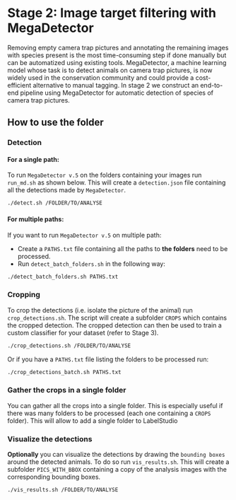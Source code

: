 # Stage 2: Image target filtering with MegaDetector

Removing empty camera trap pictures and annotating the  remaining  images  with  species  present  is  the  most  time-consuming  step  if  done  manually  but  can  be automatized using existing tools. MegaDetector, a machine learning model whose task is to detect animals on camera trap pictures, is now widely used in the conservation community and could provide a cost-efficient alternative to manual tagging. In stage 2 we construct an end-to-end pipeline using MegaDetector for  automatic  detection of  species of  camera  trap  pictures.

## How to use the folder

### Detection

#### For a single path:

To run `MegaDetector v.5` on the folders containing your images run `run_md.sh` as shown below. This will create a `detection.json` file containing all the detections made by `MegaDetector`.

```bash
./detect.sh /FOLDER/TO/ANALYSE
```

#### For multiple paths:

If you want to run `MegaDetector v.5` on multiple path:

- Create a `PATHS.txt` file containing all the paths to **the folders** need to be processed. 
- Run `detect_batch_folders.sh` in the following way:

```bash
./detect_batch_folders.sh PATHS.txt
```

### Cropping

To crop the detections (i.e. isolate the picture of the animal) run `crop_detections.sh`. The script will create a subfolder `CROPS` which contains the cropped detection. The cropped detection can then be used to train a custom classifier for your dataset (refer to Stage 3).

```bash
./crop_detections.sh /FOLDER/TO/ANALYSE
```

Or if you have a `PATHS.txt` file listing the folders to be processed run:

```bash
./crop_detections_batch.sh PATHS.txt
```

### Gather the crops in a single folder

You can gather all the crops into a single folder. This is especially useful if there was many folders to be processed (each one containing a `CROPS` folder). This will allow to add a single folder to LabelStudio 

### Visualize the detections 

**Optionally** you can visualize the detections by drawing the `bounding boxes` around the detected animals. To do so run `vis_results.sh`. This will create a subfolder `PICS_WITH_BBOX` containing a copy of the analysis images with the corresponding bounding boxes.

```bash
./vis_results.sh /FOLDER/TO/ANALYSE
```